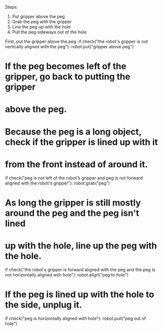 

Steps:
  1. Put gripper above the peg
  2. Grab the peg with the gripper
  3. Line the peg up with the hole
  4. Pull the peg sideways out of the hole

First, put the gripper above the peg.
if check("the robot's gripper is not vertically aligned with the peg"):
    robot.put("gripper above peg")

# If the peg becomes left of the gripper, go back to putting the gripper
# above the peg.
# Because the peg is a long object, check if the gripper is lined up with it
# from the front instead of around it.
if check("peg is not left of the robot's gripper and peg is not forward aligned with the robot's gripper"):
    robot.grab("peg")

# As long the gripper is still mostly around the peg and the peg isn't lined
# up with the hole, line up the peg with the hole.
if check("the robot's gripper is forward aligned with the peg and the peg is not horizontally aligned with hole"):
    robot.align("peg to hole")

# If the peg is lined up with the hole to the side, unplug it.
if check("peg is horizontally aligned with hole"):
    robot.pull("peg out of hole")